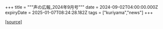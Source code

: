 +++
title = """声の広報_2024年9月号"""
date = 2024-09-02T04:00:00.000Z
expiryDate = 2025-01-07T08:24:28.182Z
tags = ["kuriyama","news"]
+++


[[source]](https://www.town.kuriyama.hokkaido.jp/site/koho/28728.html)
